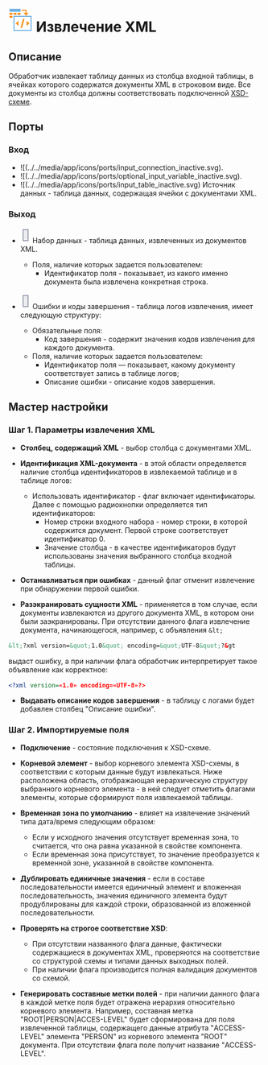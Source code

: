 # ![](../../media/app/icons/vendors/extractxml.svg) Извлечение XML

## Описание

Обработчик извлекает таблицу данных из столбца входной таблицы, в ячейках которого содержатся документы XML в строковом виде. Все документы из столбца должны соответствовать подключенной [XSD-схеме](https://ru.wikipedia.org/wiki/XML_Schema_(W3C)).

## Порты

### Вход

* ![(../../media/app/icons/ports/input_connection_inactive.svg).
* ![(../../media/app/icons/ports/optional_input_variable_inactive.svg).
* ![(../../media/app/icons/ports/input_table_inactive.svg) Источник данных - таблица данных, содержащая ячейки с документами XML.

### Выход

* ![](../../media/app/icons/ports/output_table_inactive.svg) Набор данных - таблица данных, извлеченных из документов XML.
  * Поля, наличие которых задается пользователем:
    * Идентификатор поля - показывает, из какого именно документа была извлечена конкретная строка.

* ![](../../media/app/icons/ports/output_table_inactive.svg) Ошибки и коды завершения - таблица логов извлечения, имеет следующую структуру:
  * Обязательные поля:
    * Код завершения - содержит значения кодов извлечения для каждого документа.
  * Поля, наличие которых задается пользователем:
    * Идентификатор поля — показывает, какому документу соответствует запись в таблице логов;
    * Описание ошибки - описание кодов завершения.

## Мастер настройки

### Шаг 1. Параметры извлечения XML

* **Столбец, содержащий XML** - выбор столбца с документами XML.

* **Идентификация XML-документа** - в этой области определяется наличие столбца идентификаторов в извлекаемой таблице и в таблице логов:
  * Использовать идентификатор - флаг включает идентификаторы. Далее с помощью радиокнопки определяется тип идентификаторов:
    * Номер строки входного набора - номер строки, в которой содержится документ. Первой строке соответствует идентификатор 0.
    * Значение столбца - в качестве идентификаторов будут использованы значения выбранного столбца входной таблицы.

* **Останавливаться при ошибках** - данный флаг отменит извлечение при обнаружении первой ошибки.

* **Разэкранировать сущности XML** - применяется в том случае, если документы извлекаются из другого документа XML, в котором они были заэкранированы. При отсутствии данного флага извлечение документа, начинающегося, например, с объявления `&lt;`

```xml
&lt;?xml version=&quot;1.0&quot; encoding=&quot;UTF-8&quot;?&gt
```

выдаст ошибку, а при наличии флага обработчик интерпретирует такое объявление как корректное:

```xml
<?xml version=«1.0» encoding=«UTF-8»?>
```

* **Выдавать описание кодов завершения** - в таблицу с логами будет добавлен столбец "Описание ошибки".

### Шаг 2. Импортируемые поля

* **Подключение** - состояние подключения к XSD-схеме.

* **Корневой элемент** - выбор корневого элемента XSD-схемы, в соответствии с которым данные будут извлекаться. Ниже расположена область, отображающая иерархическую структуру выбранного корневого элемента - в ней следует отметить флагами элементы, которые сформируют поля извлекаемой таблицы.

* **Временная зона по умолчанию** - влияет на извлечение значений типа дата/время следующим образом:
  * Если у исходного значения отсутствует временная зона, то считается, что она равна указанной в свойстве компонента.
  * Если временная зона присутствует, то значение преобразуется к временной зоне, указанной в свойстве компонента.

* **Дублировать единичные значения** - если в составе последовательности имеется единичный элемент и вложенная последовательность, значения единичного элемента будут продублированы для каждой строки, образованной из вложенной последовательности.

* **Проверять на строгое соответствие XSD**:
  * При отсутствии названного флага данные, фактически содержащиеся в документах XML, проверяются на соответствие со структурой схемы и типами данных выходных полей.
  * При наличии флага производится полная валидация документов со схемой.

* **Генерировать составные метки полей** - при наличии данного флага в каждой метке поля будет отражена иерархия относительно корневого элемента. Например, составная метка "ROOT|PERSON|ACCES-LEVEL" будет сформирована для поля извлеченной таблицы, содержащего данные атрибута "ACCESS-LEVEL" элемента "PERSON" из корневого элемента "ROOT" документа. При отсутствии флага поле получит название "ACCESS-LEVEL".
